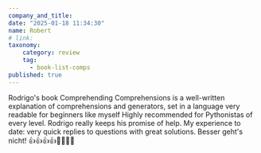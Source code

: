 ```yaml
---
company_and_title: 
date: "2025-01-18 11:34:30"
name: Robert
# link:
taxonomy:
    category: review
    tag:
      - book-list-comps
published: true
---
```


Rodrigo's book Comprehending Comprehensions is a well-written explanation of comprehensions and generators, set in a language very readable for beginners like myself Highly recommended for Pythonistas of every level. Rodrigo really keeps his promise of help. My experience to date: very quick replies to questions with great solutions. Besser geht's nicht! 👍👍👍👍🌟🌟🌟🌟
